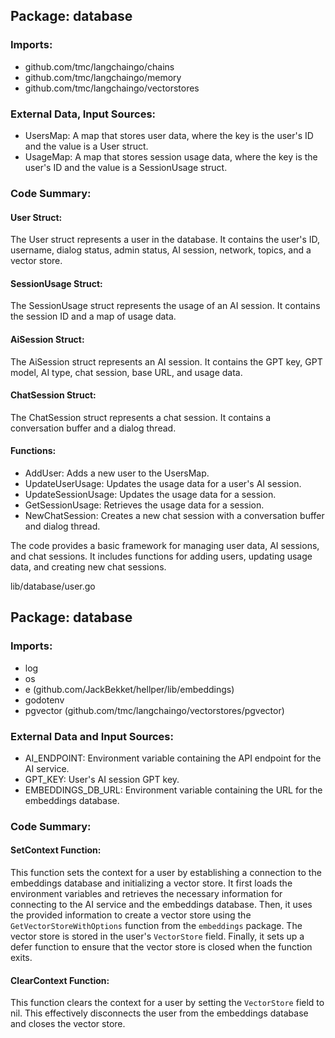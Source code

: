 ## Package: database

### Imports:

- github.com/tmc/langchaingo/chains
- github.com/tmc/langchaingo/memory
- github.com/tmc/langchaingo/vectorstores

### External Data, Input Sources:

- UsersMap: A map that stores user data, where the key is the user's ID and the value is a User struct.
- UsageMap: A map that stores session usage data, where the key is the user's ID and the value is a SessionUsage struct.

### Code Summary:

#### User Struct:

The User struct represents a user in the database. It contains the user's ID, username, dialog status, admin status, AI session, network, topics, and a vector store.

#### SessionUsage Struct:

The SessionUsage struct represents the usage of an AI session. It contains the session ID and a map of usage data.

#### AiSession Struct:

The AiSession struct represents an AI session. It contains the GPT key, GPT model, AI type, chat session, base URL, and usage data.

#### ChatSession Struct:

The ChatSession struct represents a chat session. It contains a conversation buffer and a dialog thread.

#### Functions:

- AddUser: Adds a new user to the UsersMap.
- UpdateUserUsage: Updates the usage data for a user's AI session.
- UpdateSessionUsage: Updates the usage data for a session.
- GetSessionUsage: Retrieves the usage data for a session.
- NewChatSession: Creates a new chat session with a conversation buffer and dialog thread.

The code provides a basic framework for managing user data, AI sessions, and chat sessions. It includes functions for adding users, updating usage data, and creating new chat sessions.

lib/database/user.go
## Package: database

### Imports:

- log
- os
- e (github.com/JackBekket/hellper/lib/embeddings)
- godotenv
- pgvector (github.com/tmc/langchaingo/vectorstores/pgvector)

### External Data and Input Sources:

- AI_ENDPOINT: Environment variable containing the API endpoint for the AI service.
- GPT_KEY: User's AI session GPT key.
- EMBEDDINGS_DB_URL: Environment variable containing the URL for the embeddings database.

### Code Summary:

#### SetContext Function:

This function sets the context for a user by establishing a connection to the embeddings database and initializing a vector store. It first loads the environment variables and retrieves the necessary information for connecting to the AI service and the embeddings database. Then, it uses the provided information to create a vector store using the `GetVectorStoreWithOptions` function from the `embeddings` package. The vector store is stored in the user's `VectorStore` field. Finally, it sets up a defer function to ensure that the vector store is closed when the function exits.

#### ClearContext Function:

This function clears the context for a user by setting the `VectorStore` field to nil. This effectively disconnects the user from the embeddings database and closes the vector store.

